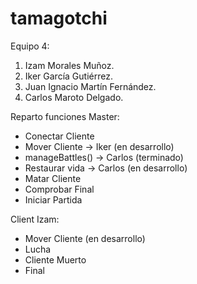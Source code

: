 # tamagotchi
Equipo 4:
1. Izam Morales Muñoz.
2. Iker García Gutiérrez.
3. Juan Ignacio Martín Fernández.
4. Carlos Maroto Delgado.

Reparto funciones Master:
- Conectar Cliente
- Mover Cliente -> Iker (en desarrollo)
- manageBattles() -> Carlos (terminado)
- Restaurar vida -> Carlos (en desarrollo)
- Matar Cliente
- Comprobar Final
- Iniciar Partida

Client Izam: 
- Mover Cliente (en desarrollo)
- Lucha
- Cliente Muerto
- Final

